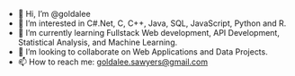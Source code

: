 - 👋 Hi, I’m @goldalee
- 👀 I’m interested in C#.Net, C, C++, Java, SQL, JavaScript, Python and R.
- 🌱 I’m currently learning Fullstack Web development, API Development, Statistical Analysis, and Machine Learning. 
- 💞️ I’m looking to collaborate on Web Applications and Data Projects.
- 📫 How to reach me: goldalee.sawyers@gmail.com

<!---
goldalee/goldalee is a ✨ special ✨ repository because its `README.md` (this file) appears on your GitHub profile.
You can click the Preview link to take a look at your changes.
--->
